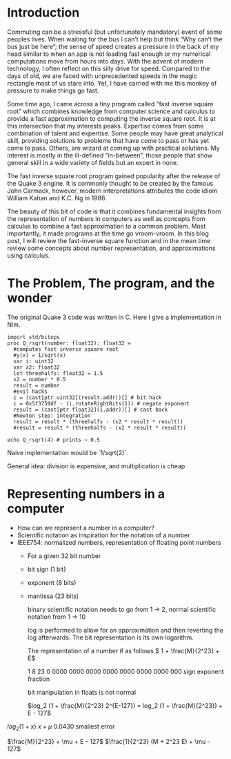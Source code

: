

# Introduction

Commuting can  be a stressful (but  unfortunately mandatory)
event  of some  peoples lives.  When waiting  for the  bus I
can&rsquo;t help but  think &ldquo;Why can&rsquo;t the bus just  be here&rdquo;; the
sense of  speed creates a  pressure in  the back of  my head
similar to  when an  app is  not loading  fast enough  or my
numerical computations  move from hours into  days. With the
advent of modern  technology, I often reflect  on this silly
drive for speed.  Compared to the days of old,  we are faced
with unprecedented speeds in the  magic rectangle most of us
stare  into. Yet,  I have  carried  with me  this monkey  of
pressure to make things go fast.

Some time  ago, I  came across a  tiny program  called &ldquo;fast
inverse square root&rdquo; which  combines knowledge from computer
science  and calculus  to  provide a  fast approximation  to
computing   the  inverse   square  root.   It  is   at  this
intersection that  my interests peaks. Expertise  comes from
some combination  of talent  and expertise. Some  people may
have great analytical skill, providing solutions to problems
that have come to pass or  has yet come to pass. Others, are
wizard at  coming up with practical  solutions. My interest
is mostly in the ill-defined &ldquo;in-between&rdquo;, those people that
show general skill in a wide variety of fields but an expert
in none.

The fast inverse square  root program gained popularity after
the release of the Quake 3 engine. It is commonly thought to
be  created  by the  famous  John  Carmack, however,  modern
interpretations attributes the code  idiom William Kahan and
K.C. Ng in 1986.

The  beauty  of  this  bit  of  code  is  that  it  combines
fundamental insights  from the representation of  numbers in
computers as  well as  concepts from  calculus to  combine a
fast approximation to a common problem. Most importantly, it
made programs at the time go vroom-vroom. In this blog post,
I will  review the fast-inverse  square function and  in the
mean time review some  concepts about number representation,
and approximations using calculus.


# The Problem, The program, and the wonder

The original  Quake 3 code was  written in C. Here  I give a
implementation in Nim.

    import std/bitops
    proc Q_rsqrt(number: float32): float32 =
      #computes fast inverse square root
      #y(x) = 1/sqrt(x)
      var i: uint32
      var x2: float32
      let threehalfs: float32 = 1.5
      x2 = number * 0.5
      result = number
      #evil hacks
      i = (cast[ptr uint32](result.addr))[] # bit hack
      i = 0x5f3759df - (i.rotateRightBits(1)) # negate exponent
      result = (cast[ptr float32](i.addr))[] # cast back
      #Newton step: integration
      result = result * (threehalfs - (x2 * result * result))
      #result = result * (threehalfs - (x2 * result * result))
    
    echo Q_rsqrt(4) # prints ~ 0.5

Naive implementation would be \`1/sqrt(2)\`.

General idea: division is expensive, and multiplication is cheap


# Representing numbers in a computer

-   How can we represent a number in a computer?
-   Scientific notation as inspiration for the notation of a number
-   IEEE754: normalized numbers, representation of floating point numbers
    -   For a given 32 bit number
    -   bit sign (1 bit)
    -   exponent (8 bits)
    -   mantissa (23 bits)
        
        binary  scientific notation  needs to  go from  1 ->  2,
        normal scientific notation from 1 -> 10
        
        log is performed to allow  for an approximation and then
        reverting the log afterwards.  The bit representation is
        its own logarithm.
        
        The representation of a number if as follows
        $ 1 + \frac{M}{2^23} + E$
        
        1            8                   23
        0     0000     0000   0000 0000 0000 0000 0000 000
        sign     exponent              fraction
        
        bit manipulation in floats is not normal
        
        $log_2  (1  +  \frac{M}{2^23}  2^{E-127}) =  log_2  (1  +
            \frac{M}{2^23}) + E - 127$

$log_2(1 + x) ~ x + \mu$
0.0430 smallest error

$\frac{M}{2^23} + \mu + E - 127$
$\frac{1}{2^23} (M + 2^23 E) + \mu - 127$

